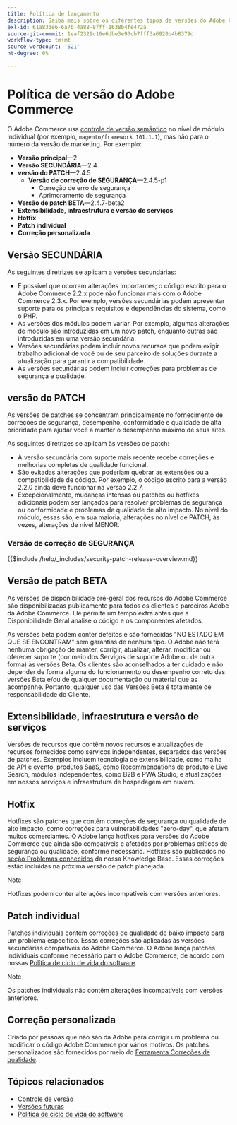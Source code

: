 ```yaml
---
title: Política de lançamento
description: Saiba mais sobre os diferentes tipos de versões do Adobe Commerce, incluindo versões secundárias, patches, patches de segurança, recursos, hotfixes, patches individuais e patches personalizados.
exl-id: 61a83de6-6a7b-4a88-8fff-1638b4fe472a
source-git-commit: 1eaf2329c16e6dbe3e93cb7fff3a6920b4b8379d
workflow-type: tm+mt
source-wordcount: '621'
ht-degree: 0%

---
```


# Política de versão do Adobe Commerce

O Adobe Commerce usa [controle de versão semântico](https://semver.org/) no nível de módulo individual (por exemplo, `magento/framework 101.1.1`), mas não para o número da versão de marketing. Por exemplo:

- **Versão principal**—2
- **Versão SECUNDÁRIA**—2.4
- **versão do PATCH**—2.4.5
   - **Versão de correção de SEGURANÇA**—2.4.5-p1
      - Correção de erro de segurança
      - Aprimoramento de segurança
- **Versão de patch BETA**—2.4.7-beta2
- **Extensibilidade, infraestrutura e versão de serviços**
- **Hotfix**
- **Patch individual**
- **Correção personalizada**

## Versão SECUNDÁRIA

As seguintes diretrizes se aplicam a versões secundárias:

- É possível que ocorram alterações importantes; o código escrito para o Adobe Commerce 2.2.x pode não funcionar mais com o Adobe Commerce 2.3.x. Por exemplo, versões secundárias podem apresentar suporte para os principais requisitos e dependências do sistema, como o PHP.
- As versões dos módulos podem variar. Por exemplo, algumas alterações de módulo são introduzidas em um novo patch, enquanto outras são introduzidas em uma versão secundária.
- Versões secundárias podem incluir novos recursos que podem exigir trabalho adicional de você ou de seu parceiro de soluções durante a atualização para garantir a compatibilidade.
- As versões secundárias podem incluir correções para problemas de segurança e qualidade.

## versão do PATCH

As versões de patches se concentram principalmente no fornecimento de correções de segurança, desempenho, conformidade e qualidade de alta prioridade para ajudar você a manter o desempenho máximo de seus sites.

As seguintes diretrizes se aplicam às versões de patch:

- A versão secundária com suporte mais recente recebe correções e melhorias completas de qualidade funcional.
- São evitadas alterações que poderiam quebrar as extensões ou a compatibilidade de código. Por exemplo, o código escrito para a versão 2.2.0 ainda deve funcionar na versão 2.2.7.
- Excepcionalmente, mudanças intensas ou patches ou hotfixes adicionais podem ser lançados para resolver problemas de segurança ou conformidade e problemas de qualidade de alto impacto. No nível do módulo, essas são, em sua maioria, alterações no nível de PATCH; às vezes, alterações de nível MENOR.

### Versão de correção de SEGURANÇA

{{$include /help/_includes/security-patch-release-overview.md}}

## Versão de patch BETA

As versões de disponibilidade pré-geral dos recursos do Adobe Commerce são disponibilizadas publicamente para todos os clientes e parceiros Adobe da Adobe Commerce. Ele permite um tempo extra antes que a Disponibilidade Geral analise o código e os componentes afetados.

As versões beta podem conter defeitos e são fornecidas &quot;NO ESTADO EM QUE SE ENCONTRAM&quot; sem garantias de nenhum tipo. O Adobe não terá nenhuma obrigação de manter, corrigir, atualizar, alterar, modificar ou oferecer suporte (por meio dos Serviços de suporte Adobe ou de outra forma) às versões Beta. Os clientes são aconselhados a ter cuidado e não depender de forma alguma do funcionamento ou desempenho correto das versões Beta e/ou de qualquer documentação ou material que as acompanhe. Portanto, qualquer uso das Versões Beta é totalmente de responsabilidade do Cliente.

## Extensibilidade, infraestrutura e versão de serviços

Versões de recursos que contêm novos recursos e atualizações de recursos fornecidos como serviços independentes, separados das versões de patches. Exemplos incluem tecnologia de extensibilidade, como malha de API e evento, produtos SaaS, como Recommendations de produto e Live Search, módulos independentes, como B2B e PWA Studio, e atualizações em nossos serviços e infraestrutura de hospedagem em nuvem.

## Hotfix

Hotfixes são patches que contêm correções de segurança ou qualidade de alto impacto, como correções para vulnerabilidades &quot;zero-day&quot;, que afetam muitos comerciantes. O Adobe lança hotfixes para versões do Adobe Commerce que ainda são compatíveis e afetadas por problemas críticos de segurança ou qualidade, conforme necessário. Hotfixes são publicados no [seção Problemas conhecidos](https://support.magento.com/hc/en-us/sections/360003869892-Known-issues-patches-attached-) da nossa Knowledge Base. Essas correções estão incluídas na próxima versão de patch planejada.

>[!NOTE]
>
>Hotfixes podem conter alterações incompatíveis com versões anteriores.

## Patch individual

Patches individuais contêm correções de qualidade de baixo impacto para um problema específico. Essas correções são aplicadas às versões secundárias compatíveis do Adobe Commerce. O Adobe lança patches individuais conforme necessário para o Adobe Commerce, de acordo com nossas [Política de ciclo de vida do software](https://www.adobe.com/content/dam/cc/en/legal/terms/enterprise/pdfs/Adobe-Commerce-Software-Lifecycle-Policy.pdf).

>[!NOTE]
>
>Os patches individuais não contêm alterações incompatíveis com versões anteriores.

## Correção personalizada

Criado por pessoas que não são da Adobe para corrigir um problema ou modificar o código Adobe Commerce por vários motivos. Os patches personalizados são fornecidos por meio do [Ferramenta Correções de qualidade](https://experienceleague.adobe.com/docs/commerce-operations/tools/quality-patches-tool/usage.html).

## Tópicos relacionados

- [Controle de versão](https://developer.adobe.com/commerce/php/development/versioning/)
- [Versões futuras](schedule.md)
- [Política de ciclo de vida do software](https://www.adobe.com/content/dam/cc/en/legal/terms/enterprise/pdfs/Adobe-Commerce-Software-Lifecycle-Policy.pdf)
